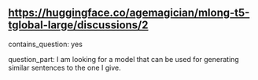 ## https://huggingface.co/agemagician/mlong-t5-tglobal-large/discussions/2

contains_question: yes

question_part: I am looking for a model that can be used for generating similar sentences to the one I give.
